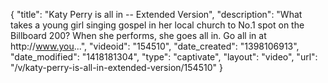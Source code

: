 {
    "title": "Katy Perry is all in -- Extended Version",
    "description": "What takes a young girl singing gospel in her local church to No.1 spot on the Billboard 200? When she performs, she goes all in. Go all in at http:\/\/www.you...",
    "videoid": "154510",
    "date_created": "1398106913",
    "date_modified": "1418181304",
    "type": "captivate",
    "layout": "video",
    "url": "\/v\/katy-perry-is-all-in-extended-version\/154510"
}
